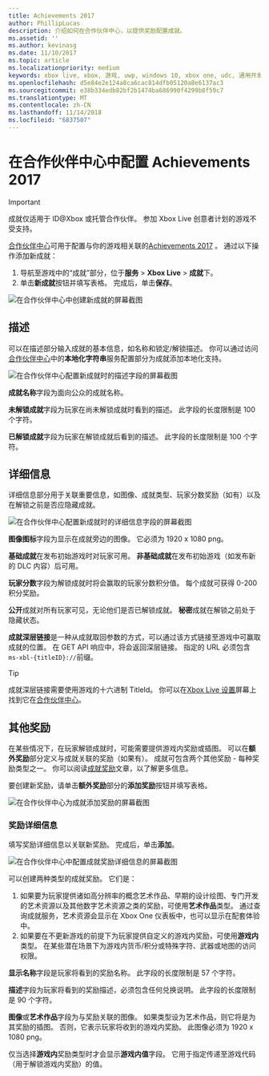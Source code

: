 ```yaml
---
title: Achievements 2017
author: PhillipLucas
description: 介绍如何在合作伙伴中心，以提供奖励配置成就。
ms.assetid: ''
ms.author: kevinasg
ms.date: 11/10/2017
ms.topic: article
ms.localizationpriority: medium
keywords: xbox live, xbox, 游戏, uwp, windows 10, xbox one, udc, 通用开发人员中心
ms.openlocfilehash: d5e84e2e124a8ca6cac814dfb05120a8e6137ac3
ms.sourcegitcommit: e38b334edb82bf2b1474ba686990f4299b8f59c7
ms.translationtype: MT
ms.contentlocale: zh-CN
ms.lasthandoff: 11/14/2018
ms.locfileid: "6837507"
---
```

# <a name="configure-achievements-2017-in-partner-center"></a>在合作伙伴中心中配置 Achievements 2017

> [!IMPORTANT]
> 成就仅适用于 ID@Xbox 或托管合作伙伴。 参加 Xbox Live 创意者计划的游戏不受支持。

[合作伙伴中心](https://partner.microsoft.com/dashboard)可用于配置与你的游戏相关联的[Achievements 2017](../../achievements-2017/simplified-achievements.md) 。 通过以下操作添加新成就：

1. 导航至游戏中的“成就”部分，位于**服务** > **Xbox Live** > **成就**下。
2. 单击**新成就**按钮并填写表格。  完成后，单击**保存**。

![在合作伙伴中心中创建新成就的屏幕截图](../../images/dev-center/achievement-table.png)

## <a name="description"></a>描述
可以在描述部分输入成就的基本信息，如名称和锁定/解锁描述。 你可以通过访问[合作伙伴中心](https://partner.microsoft.com/dashboard)中的**本地化字符串**服务配置部分为成就添加本地化支持。

![在合作伙伴中心配置新成就时的描述字段的屏幕截图](../../images/dev-center/achievements-2.png)

**成就名称**字段为面向公众的成就名称。

**未解锁成就**字段为玩家在尚未解锁成就时看到的描述。 此字段的长度限制是 100 个字符。

**已解锁成就**字段为玩家在解锁成就后看到的描述。 此字段的长度限制是 100 个字符。

## <a name="details"></a>详细信息
详细信息部分用于关联重要信息，如图像、成就类型、玩家分数奖励（如有）以及在解锁之前是否应隐藏成就。

![在合作伙伴中心配置新成就时的详细信息字段的屏幕截图](../../images/dev-center/achievements-3.png)

**图像图标**字段为显示在成就旁边的图像。 它必须为 1920 x 1080 png。

**基础成就**在发布初始游戏时对玩家可用。 **非基础成就**在发布初始游戏（如发布新的 DLC 内容）后可用。

**玩家分数**字段为解锁成就时将会赢取的玩家分数积分值。 每个成就可获得 0-200 积分奖励。  

**公开**成就对所有玩家可见，无论他们是否已解锁成就。 **秘密**成就在解锁之前处于隐藏状态。

**成就深层链接**是一种从成就取回参数的方式，可以通过该方式链接至游戏中可赢取成就的位置。 在 GET API 响应中，将会返回深层链接。 指定的 URL 必须包含`ms-xbl-{titleID}://`前缀。

> [!TIP]
> 成就深层链接需要使用游戏的十六进制 TitleId。 你可以在[Xbox Live 设置](xbox-live-setup.md)屏幕上找到它在[合作伙伴中心](https://developer.microsoft.com/dashboard)。

## <a name="additional-rewards"></a>其他奖励
在某些情况下，在玩家解锁成就时，可能需要提供游戏内奖励或插图。 可以在**额外奖励**部分定义与成就关联的奖励（如果有）。 成就可包含两个其他奖励 - 每种奖励类型之一。 你可以阅读[成就奖励](../../achievements-2017/achievement-rewards.md)文章，以了解更多信息。

要创建新奖励，请单击**额外奖励**部分的**添加奖励**按钮并填写表格。

![在合作伙伴中心为成就添加奖励的屏幕截图](../../images/dev-center/achievement-reward.png)

### <a name="reward-details"></a>奖励详细信息
填写奖励详细信息以关联新奖励。 完成后，单击**添加**。

![在合作伙伴中心中配置成就奖励详细信息的屏幕截图](../../images/dev-center/achievements-5.png)

可以创建两种类型的成就奖励。 它们是：

1. 如果要为玩家提供诸如高分辨率的概念艺术作品、早期的设计绘图、专门开发的艺术资源以及其他数字艺术资源之类的奖励，可使用**艺术作品**类型。 通过查询成就服务，艺术资源会显示在 Xbox One 仪表板中，也可以显示在配套体验中。
2. 如果要在不更新游戏的前提下为玩家提供自定义的游戏内奖励，可使用**游戏内**类型。 在某些潜在场景下为游戏内货币/积分或特殊字符、武器或地图的访问权限。

**显示名称**字段是玩家将看到的奖励名称。 此字段的长度限制是 57 个字符。

**描述**字段为玩家将看到的奖励描述，必须包含任何兑换说明。 此字段的长度限制是 90 个字符。

**图像**或**艺术作品**字段为与奖励关联的图像。 如果类型设为艺术作品，则它将是为其奖励的插图。 否则，它表示玩家将收到的游戏内奖励。 此图像必须为 1920 x 1080 png。

仅当选择**游戏内**奖励类型时才会显示**游戏内值**字段。 它用于指定传递至游戏代码（用于解锁游戏内奖励）的值。
